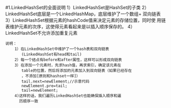 #1.LinkedHashSet的全面说明
    1）LinkedHashSet是HashSet的子类
    2）LinkedHashSet底层是一个LinkedHashMap，底层维护了一个数组+
       双向链表
    3）LinkedHashSet根据元素的hashCode值来决定元素的存储位置，同时使
       用链表维护元素的次序，这使得元素看起来是以插入顺序保存的。
    4）LinkedHashSet不允许添加重复元素

    说明：
        1）在LinkedHashSet中维护了一个hash表和双向链表
           (LinkedHashSet有head和tail)
        2）每一个结点有before和after属性，这样可以形成双向链表
        3）在添加一个元素时，先求hash值，再求索引，确定该元素在
           table的位置，然后将添加的元素加入到双向链表（如果已经存在
           ，不添加[原则和hashset一样]）
           tail.next=newElement;//示意代码
           newElement.pre=tail;
           tail=newElement;
        4)这样的话，我们遍历LinkedHashSet也能确保插入顺序和遍
          历顺序一致